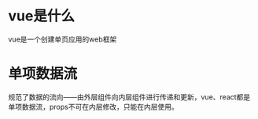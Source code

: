 # vue是什么
vue是一个创建单页应用的web框架

# 单项数据流
规范了数据的流向——由外层组件向内层组件进行传递和更新，vue、react都是单项数据流，props不可在内层修改，只能在内层使用。
